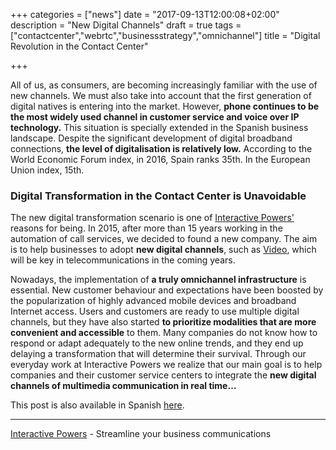 +++
categories = ["news"]
date = "2017-09-13T12:00:08+02:00"
description = "New Digital Channels"
draft = true
tags = ["contactcenter","webrtc","businessstrategy","omnichannel"]
title = "Digital Revolution in the Contact Center"

+++


All of us, as consumers, are becoming increasingly familiar with the use of new channels. We must also take into account that the first generation of digital natives is entering into the market. However, **phone continues to be the most widely used channel in customer service and voice over IP technology.** This situation is specially extended in the Spanish business landscape. Despite the significant development of digital broadband connections, **the level of digitalisation is relatively low.** According to the World Economic Forum index, in 2016, Spain ranks 35th. In the European Union index, 15th.


### Digital Transformation in the Contact Center is Unavoidable

The new digital transformation scenario is one of [Interactive Powers'](http://www.ivrpowers.com/) reasons for being. In 2015, after more than 15 years working in the automation of call services, we decided to found a new company. The aim is to help businesses to adopt **new digital channels**, such as [Video](http://blog.ivrpowers.com/post/trends/video-call-centers/), which will be key in telecommunications in the coming years.

Nowadays, the implementation of **a truly omnichannel infrastructure** is essential. New customer behaviour and expectations have been boosted by the popularization of highly advanced mobile devices and broadband Internet access. Users and customers are ready to use multiple digital channels, but they have also started **to prioritize modalities that are more convenient and accessible** to them. Many companies do not know how to respond or adapt adequately to the new online trends, and they end up delaying a transformation that will determine their survival. Through our everyday work at Interactive Powers we realize that our main goal is to help companies and their customer service centers to integrate the **new digital channels of multimedia communication in real time…**


This post is also available in Spanish [here](https://www.linkedin.com/pulse/una-apuesta-por-la-revoluci%C3%B3n-digital-en-el-contact-center-iv%C3%A1n-sixto?trk=mp-reader-card).


---
[Interactive Powers](http://www.ivrpowers.com/) - Streamline your business communications



